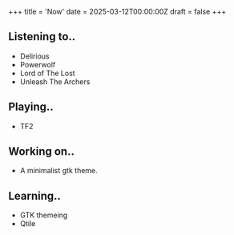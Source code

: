 +++
title = 'Now'
date = 2025-03-12T00:00:00Z
draft = false
+++
  
## Listening to..
+ Delirious
+ Powerwolf
+ Lord of The Lost
+ Unleash The Archers

## Playing..
+ TF2

## Working on..
+ A minimalist gtk theme.

## Learning..
+ GTK themeing
+ Qtile

